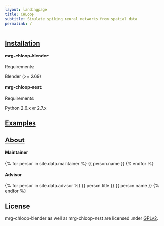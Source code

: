 ```yaml
---
layout: landingpage
title: CHLoop
subtitle: Simulate spiking neural networks from spatial data
permalink: /
---
```

## [Installation](id:installation)

#### mrg-chloop-blender:
Requirements:

Blender (>= 2.69)

#### mrg-chloop-nest:
Requirements:

Python 2.6.x or 2.7.x

## [Examples](id:examples)

## [About](id:about)
#### Maintainer
{% for person in site.data.maintainer %}
{{ person.name }}
{% endfor %}

#### Advisor
{% for person in site.data.advisor %}
{{ person.title }} {{ person.name }}
{% endfor %}

## License
mrg-chloop-blender as well as mrg-chloop-nest are licensed under [GPLv2](http://www.gnu.de/documents/gpl-2.0.en.html).
